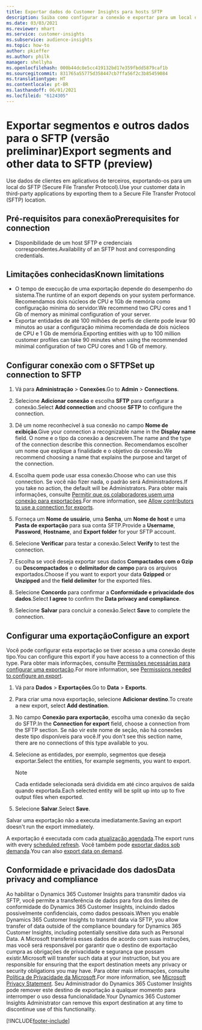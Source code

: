 ```yaml
---
title: Exportar dados do Customer Insights para hosts SFTP
description: Saiba como configurar a conexão e exportar para um local do SFTP.
ms.date: 03/03/2021
ms.reviewer: mhart
ms.service: customer-insights
ms.subservice: audience-insights
ms.topic: how-to
author: pkieffer
ms.author: philk
manager: shellyha
ms.openlocfilehash: 000b44dc8e5cc419132bd17e359fbdd5879caf1b
ms.sourcegitcommit: 831765a55775d358447cb7ffa56f2c3b85459084
ms.translationtype: HT
ms.contentlocale: pt-BR
ms.lasthandoff: 06/01/2021
ms.locfileid: "6124305"
---
```

# <a name="export-segments-and-other-data-to-sftp-preview"></a><span data-ttu-id="3dc42-103">Exportar segmentos e outros dados para o SFTP (versão preliminar)</span><span class="sxs-lookup"><span data-stu-id="3dc42-103">Export segments and other data to SFTP (preview)</span></span>

<span data-ttu-id="3dc42-104">Use dados de clientes em aplicativos de terceiros, exportando-os para um local do SFTP (Secure File Transfer Protocol).</span><span class="sxs-lookup"><span data-stu-id="3dc42-104">Use your customer data in third-party applications by exporting them to a Secure File Transfer Protocol (SFTP) location.</span></span>

## <a name="prerequisites-for-connection"></a><span data-ttu-id="3dc42-105">Pré-requisitos para conexão</span><span class="sxs-lookup"><span data-stu-id="3dc42-105">Prerequisites for connection</span></span>

- <span data-ttu-id="3dc42-106">Disponibilidade de um host SFTP e credenciais correspondentes.</span><span class="sxs-lookup"><span data-stu-id="3dc42-106">Availability of an SFTP host and corresponding credentials.</span></span>

## <a name="known-limitations"></a><span data-ttu-id="3dc42-107">Limitações conhecidas</span><span class="sxs-lookup"><span data-stu-id="3dc42-107">Known limitations</span></span>

- <span data-ttu-id="3dc42-108">O tempo de execução de uma exportação depende do desempenho do sistema.</span><span class="sxs-lookup"><span data-stu-id="3dc42-108">The runtime of an export depends on your system performance.</span></span> <span data-ttu-id="3dc42-109">Recomendamos dois núcleos de CPU e 1Gb de memória como configuração mínima do servidor.</span><span class="sxs-lookup"><span data-stu-id="3dc42-109">We recommend two CPU cores and 1 Gb of memory as minimal configuration of your server.</span></span> 
- <span data-ttu-id="3dc42-110">Exportar entidades de até 100 milhões de perfis de cliente pode levar 90 minutos ao usar a configuração mínima recomendada de dois núcleos de CPU e 1 Gb de memória.</span><span class="sxs-lookup"><span data-stu-id="3dc42-110">Exporting entities with up to 100 million customer profiles can take 90 minutes when using the recommended minimal configuration of two CPU cores and 1 Gb of memory.</span></span> 

## <a name="set-up-connection-to-sftp"></a><span data-ttu-id="3dc42-111">Configurar conexão com o SFTP</span><span class="sxs-lookup"><span data-stu-id="3dc42-111">Set up connection to SFTP</span></span>

1. <span data-ttu-id="3dc42-112">Vá para **Administração** > **Conexões**.</span><span class="sxs-lookup"><span data-stu-id="3dc42-112">Go to **Admin** > **Connections**.</span></span>

1. <span data-ttu-id="3dc42-113">Selecione **Adicionar conexão** e escolha **SFTP** para configurar a conexão.</span><span class="sxs-lookup"><span data-stu-id="3dc42-113">Select **Add connection** and choose **SFTP** to configure the connection.</span></span>

1. <span data-ttu-id="3dc42-114">Dê um nome reconhecível à sua conexão no campo **Nome de exibição**.</span><span class="sxs-lookup"><span data-stu-id="3dc42-114">Give your connection a recognizable name in the **Display name** field.</span></span> <span data-ttu-id="3dc42-115">O nome e o tipo da conexão a descrevem.</span><span class="sxs-lookup"><span data-stu-id="3dc42-115">The name and the type of the connection describe this connection.</span></span> <span data-ttu-id="3dc42-116">Recomendamos escolher um nome que explique a finalidade e o objetivo da conexão.</span><span class="sxs-lookup"><span data-stu-id="3dc42-116">We recommend choosing a name that explains the purpose and target of the connection.</span></span>

1. <span data-ttu-id="3dc42-117">Escolha quem pode usar essa conexão.</span><span class="sxs-lookup"><span data-stu-id="3dc42-117">Choose who can use this connection.</span></span> <span data-ttu-id="3dc42-118">Se você não fizer nada, o padrão será Administradores.</span><span class="sxs-lookup"><span data-stu-id="3dc42-118">If you take no action, the default will be Administrators.</span></span> <span data-ttu-id="3dc42-119">Para obter mais informações, consulte [Permitir que os colaboradores usem uma conexão para exportações](connections.md#allow-contributors-to-use-a-connection-for-exports).</span><span class="sxs-lookup"><span data-stu-id="3dc42-119">For more information, see [Allow contributors to use a connection for exports](connections.md#allow-contributors-to-use-a-connection-for-exports).</span></span>

1. <span data-ttu-id="3dc42-120">Forneça um **Nome de usuário**, uma **Senha**, um **Nome de host** e uma **Pasta de exportação** para sua conta SFTP.</span><span class="sxs-lookup"><span data-stu-id="3dc42-120">Provide a **Username**, **Password**, **Hostname**, and **Export folder** for your SFTP account.</span></span>

1. <span data-ttu-id="3dc42-121">Selecione **Verificar** para testar a conexão.</span><span class="sxs-lookup"><span data-stu-id="3dc42-121">Select **Verify** to test the connection.</span></span>

1. <span data-ttu-id="3dc42-122">Escolha se você deseja exportar seus dados **Compactados com o Gzip** ou **Descompactados** e o **delimitador de campo** para os arquivos exportados.</span><span class="sxs-lookup"><span data-stu-id="3dc42-122">Choose if you want to export your data **Gzipped** or **Unzipped** and the **field delimiter** for the exported files.</span></span>

1. <span data-ttu-id="3dc42-123">Selecione **Concordo** para confirmar a **Conformidade e privacidade dos dados**.</span><span class="sxs-lookup"><span data-stu-id="3dc42-123">Select **I agree** to confirm the **Data privacy and compliance**.</span></span>

1. <span data-ttu-id="3dc42-124">Selecione **Salvar** para concluir a conexão.</span><span class="sxs-lookup"><span data-stu-id="3dc42-124">Select **Save** to complete the connection.</span></span>

## <a name="configure-an-export"></a><span data-ttu-id="3dc42-125">Configurar uma exportação</span><span class="sxs-lookup"><span data-stu-id="3dc42-125">Configure an export</span></span>

<span data-ttu-id="3dc42-126">Você pode configurar esta exportação se tiver acesso a uma conexão deste tipo.</span><span class="sxs-lookup"><span data-stu-id="3dc42-126">You can configure this export if you have access to a connection of this type.</span></span> <span data-ttu-id="3dc42-127">Para obter mais informações, consulte [Permissões necessárias para configurar uma exportação](export-destinations.md#set-up-a-new-export).</span><span class="sxs-lookup"><span data-stu-id="3dc42-127">For more information, see [Permissions needed to configure an export](export-destinations.md#set-up-a-new-export).</span></span>

1. <span data-ttu-id="3dc42-128">Vá para **Dados** > **Exportações**.</span><span class="sxs-lookup"><span data-stu-id="3dc42-128">Go to **Data** > **Exports**.</span></span>

1. <span data-ttu-id="3dc42-129">Para criar uma nova exportação, selecione **Adicionar destino**.</span><span class="sxs-lookup"><span data-stu-id="3dc42-129">To create a new export, select **Add destination**.</span></span>

1. <span data-ttu-id="3dc42-130">No campo **Conexão para exportação**, escolha uma conexão da seção do SFTP.</span><span class="sxs-lookup"><span data-stu-id="3dc42-130">In the **Connection for export** field, choose a connection from the SFTP section.</span></span> <span data-ttu-id="3dc42-131">Se não vir este nome de seção, não há conexões deste tipo disponíveis para você.</span><span class="sxs-lookup"><span data-stu-id="3dc42-131">If you don't see this section name, there are no connections of this type available to you.</span></span>

1. <span data-ttu-id="3dc42-132">Selecione as entidades, por exemplo, segmentos que deseja exportar.</span><span class="sxs-lookup"><span data-stu-id="3dc42-132">Select the entities, for example segments, you want to export.</span></span>

   > [!NOTE]
   > <span data-ttu-id="3dc42-133">Cada entidade selecionada será dividida em até cinco arquivos de saída quando exportada.</span><span class="sxs-lookup"><span data-stu-id="3dc42-133">Each selected entity will be split up into up to five output files when exported.</span></span> 

1. <span data-ttu-id="3dc42-134">Selecione **Salvar**.</span><span class="sxs-lookup"><span data-stu-id="3dc42-134">Select **Save**.</span></span>

<span data-ttu-id="3dc42-135">Salvar uma exportação não a executa imediatamente.</span><span class="sxs-lookup"><span data-stu-id="3dc42-135">Saving an export doesn't run the export immediately.</span></span>

<span data-ttu-id="3dc42-136">A exportação é executada com cada [atualização agendada](system.md#schedule-tab).</span><span class="sxs-lookup"><span data-stu-id="3dc42-136">The export runs with every [scheduled refresh](system.md#schedule-tab).</span></span> <span data-ttu-id="3dc42-137">Você também pode [exportar dados sob demanda](export-destinations.md#run-exports-on-demand).</span><span class="sxs-lookup"><span data-stu-id="3dc42-137">You can also [export data on demand](export-destinations.md#run-exports-on-demand).</span></span> 

## <a name="data-privacy-and-compliance"></a><span data-ttu-id="3dc42-138">Conformidade e privacidade dos dados</span><span class="sxs-lookup"><span data-stu-id="3dc42-138">Data privacy and compliance</span></span>

<span data-ttu-id="3dc42-139">Ao habilitar o Dynamics 365 Customer Insights para transmitir dados via SFTP, você permite a transferência de dados para fora dos limites de conformidade do Dynamics 365 Customer Insights, incluindo dados possivelmente confidenciais, como dados pessoais.</span><span class="sxs-lookup"><span data-stu-id="3dc42-139">When you enable Dynamics 365 Customer Insights to transmit data via SFTP, you allow transfer of data outside of the compliance boundary for Dynamics 365 Customer Insights, including potentially sensitive data such as Personal Data.</span></span> <span data-ttu-id="3dc42-140">A Microsoft transferirá esses dados de acordo com suas instruções, mas você será responsável por garantir que o destino de exportação cumpra as obrigações de privacidade e segurança que possam existir.</span><span class="sxs-lookup"><span data-stu-id="3dc42-140">Microsoft will transfer such data at your instruction, but you are responsible for ensuring that the export destination meets any privacy or security obligations you may have.</span></span> <span data-ttu-id="3dc42-141">Para obter mais informações, consulte [Política de Privacidade da Microsoft](https://go.microsoft.com/fwlink/?linkid=396732).</span><span class="sxs-lookup"><span data-stu-id="3dc42-141">For more information, see [Microsoft Privacy Statement](https://go.microsoft.com/fwlink/?linkid=396732).</span></span>
<span data-ttu-id="3dc42-142">Seu Administrador do Dynamics 365 Customer Insights pode remover este destino de exportação a qualquer momento para interromper o uso dessa funcionalidade.</span><span class="sxs-lookup"><span data-stu-id="3dc42-142">Your Dynamics 365 Customer Insights Administrator can remove this export destination at any time to discontinue use of this functionality.</span></span>

[!INCLUDE[footer-include](../includes/footer-banner.md)]
